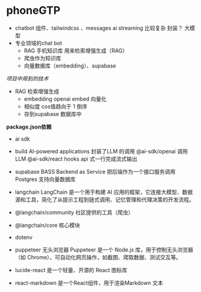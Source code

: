 # phoneGTP

- chatbot
    组件、tailwindcss 、messages
    ai streaming 比较复杂 封装？
    大模型
- 专业领域的chat bot
  - RAG 手机知识库 用来检索增强生成（RAG）
  - 爬虫作为知识库
  - 向量数据库（embedding）、supabase

*项目中用到的技术*
- RAG 检索增强生成
  - embedding openai embed 向量化
  - 相似度 cos值趋向于 1 倒序
  - 存到supabase 数据库中

**package.json依赖**
- ai sdk
- build AI-powered applications
  封装了LLM 的调用
  @ai-sdk/openai 调用 LLM
  @ai-sdk/react hooks api 式一行完成流式输出

- supabase
  BASS Backend as Service 把后端作为一个接口服务调用
  Postgres 支持向量数据库

- langchain
  LangChain 是一个用于构建 AI 应用的框架，它连接大模型、数据源和工具，简化了从提示工程到链式调用、记忆管理和代理决策的开发流程。
- @langchain/community 社区提供的工具（爬虫）
- @langchain/core 核心模块
- dotenv
- puppeteer 无头浏览器
  Puppeteer 是一个 Node.js 库，用于控制无头浏览器（如 Chrome），可自动化网页操作，如截图、爬取数据、测试交互等。
- lucide-react  是一个轻量、开源的 React 图标库
- react-markdown 是一个React组件，用于渲染Markdown 文本